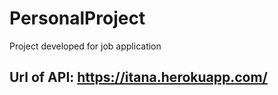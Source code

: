 # PersonalProject
Project developed for job application

## Url of API: https://itana.herokuapp.com/
